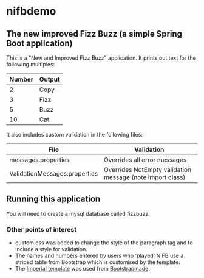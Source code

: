 # nifbdemo
## The new improved Fizz Buzz (a simple Spring Boot application) 

This is a "New and Improved Fizz Buzz" application. It prints out text for the following multiples: 

| Number        | Output| 
| ------------- |-------| 
| 2             | Copy  |
| 3             | Fizz  |
| 5             | Buzz  |
| 10            | Cat   |

It also includes custom validation in the following files: 

|File                          | Validation                                                |
|------------------------------|-----------------------------------------------------------|
|messages.properties           | Overrides all error messages                              |
|ValidationMessages.properties | Overrides NotEmpty validation message (note import class) |

## Running this application 

You will need to create a mysql database called fizzbuzz. 

### Other points of interest
- custom.css was added to change the style of the paragraph tag and to include a style for validation. 
- The names and numbers entered by users who 'played' NIFB use a striped table from Bootstrap which is customised by the template. 
- The [Imperial template](https://bootstrapmade.com/demo/Imperial/) was used from [Bootstrapmade](https://bootstrapmade.com/). 
